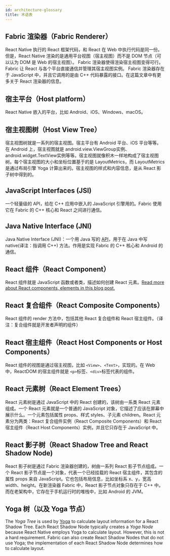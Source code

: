 ```yaml
---
id: architecture-glossary
title: 术语表
---
```


## Fabric 渲染器（Fabric Renderer）

React Native 执行的 React 框架代码，和 React 在 Web 中执行代码是同一份。但是，React Native 渲染的是通用平台视图（宿主视图）而不是 DOM 节点（可以认为 DOM 是 Web 的宿主视图）。 Fabric 渲染器使得渲染宿主视图变得可行。Fabric 让 React 与各个平台直接通信并管理其宿主视图实例。 Fabric 渲染器存在于 JavaScript 中，并且它调用的是由 C++ 代码暴露的接口。在这篇文章中有更多关于 React 渲染器的信息。

## 宿主平台（Host platform）

React Native 嵌入的平台，比如 Android、iOS、Windows、macOS。

## 宿主视图树（Host View Tree）

宿主视图树就是一系列的宿主视图。宿主平台有 Android 平台、iOS 平台等等。在 Android 上，宿主视图就是 android.view.ViewGroup实例、 android.widget.TextView实例等等。宿主视图就像积木一样地构成了宿主视图树。每个宿主视图的大小和坐标位置基于的是 LayoutMetrics，而  LayoutMetrics是通过布局引擎 Yoga 计算出来的。宿主视图的样式和内容信息，是从 React 影子树中得到的。

## JavaScript Interfaces (JSI)

一个轻量级的 API，给在 C++ 应用中嵌入的 JavaScript 引擎用的。Fabric 使用它在 Fabric 的 C++ 核心和 React 之间进行通信。

## Java Native Interface (JNI)

Java Native Interface (JNI)：一个用 Java 写的 [API](https://docs.oracle.com/javase/8/docs/technotes/guides/jni/)，用于在 Java 中写 native(译注：指调用 C++) 方法。作用是实现 Fabric 的 C++ 核心和 Android 的通信。

## React 组件（React Component）

React 组件就是 JavaScript 函数或者类，描述如何创建 React 元素。[Read more about React components, elements in this blog post.](https://reactjs.org/blog/2015/12/18/react-components-elements-and-instances.html)

## React 复合组件（React Composite Components）

React 组件的 render 方法中，包括其他 React 复合组件和 React 宿主组件。（译注：复合组件就是开发者声明的组件）

## React 宿主组件（React Host Components or Host Components）

React 组件的视图是通过宿主视图，比如 `<View>`、`<Text>`，实现的。在 Web 中，ReactDOM 的宿主组件就是 `<p>`标签、`<div>`标签代表的组件。

## React 元素树（React Element Trees）

React 元素树是通过 JavaScript 中的 React 创建的，该树由一系类 React 元素组成。一个 React 元素就是一个普通的 JavaScript 对象，它描述了应该在屏幕中展示什么。一个元素包括属性 props、样式 styles、子元素 children。React 元素分为两类：React 复合组件实例（React Composite Components）和 React 宿主组件（React Host Components）实例，并且它只存在于 JavaScript 中。

## React 影子树（React Shadow Tree and React Shadow Node)

React 影子树是通过 Fabric 渲染器创建的，树由一系列 React 影子节点组成。一个 React 影子节点是一个对象，代表一个已经挂载的 React 宿主组件，其包含的属性 props 来自 JavaScript。它也包括布局信息，比如坐标系 x、y，宽高 width、height。在新渲染器 Fabric 中，React 影子节点对象只存在于 C++ 中。而在老架构中，它存在于手机运行时的堆栈中，比如 Android 的 JVM。

## Yoga 树（以及 Yoga 节点）

The _Yoga Tree_ is used by [Yoga](https://yogalayout.com/) to calculate layout information for a React Shadow Tree. Each React Shadow Node typically creates a _Yoga Node_ because React Native employs Yoga to calculate layout. However, this is not a hard requirement. Fabric can also create React Shadow Nodes that do not use Yoga; the implementation of each React Shadow Node determines how to calculate layout.
